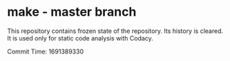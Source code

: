 # make - master branch

This repository contains frozen state of the repository.
Its history is cleared. It is used only for static code
analysis with Codacy.

Commit Time: 1691389330